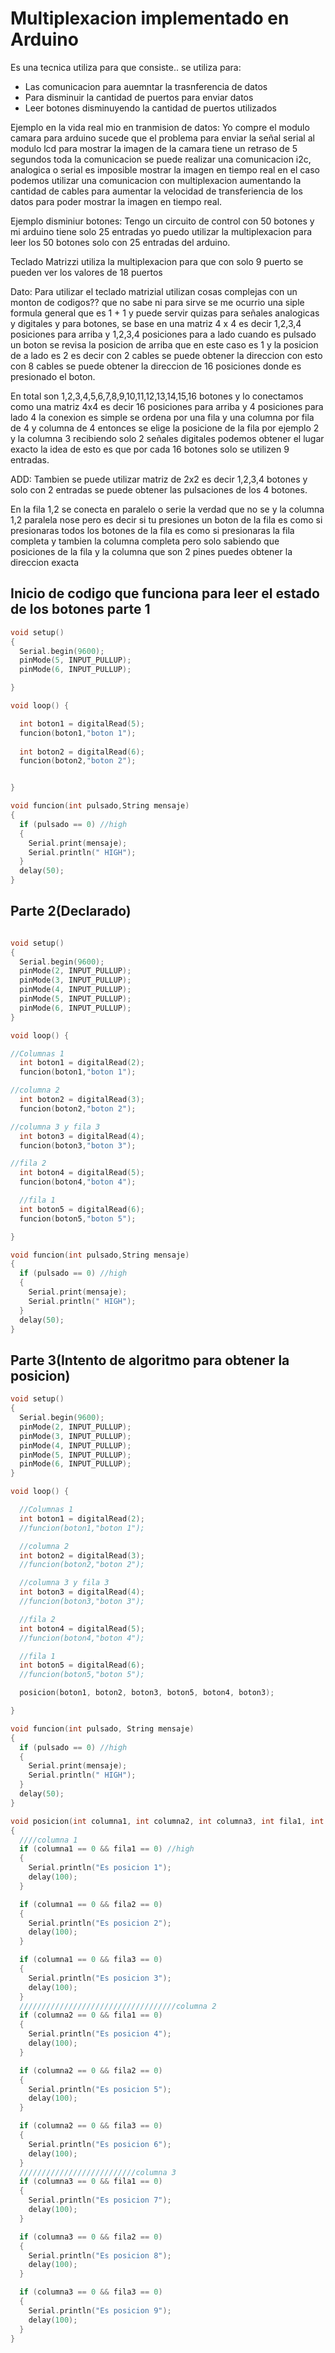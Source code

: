 # Multiplexacion implementado en Arduino

Es una tecnica utiliza para que consiste..
se utiliza para:

* Las comunicacion para auemntar la trasnferencia de datos
* Para disminuir la cantidad de puertos para enviar datos
* Leer botones disminuyendo la cantidad de puertos utilizados

Ejemplo en la vida real mio en tranmision de datos: Yo compre el modulo camara para arduino sucede que el problema para enviar la señal serial al modulo lcd para mostrar la imagen de la camara tiene un retraso de 5 segundos toda la comunicacion se puede realizar una comunicacion i2c, analogica o serial es imposible mostrar la imagen en tiempo real en el caso podemos utilizar una comunicacion con multiplexacion aumentando la cantidad de cables para aumentar la velocidad de transferiencia de los datos para poder mostrar la imagen en tiempo real.

Ejemplo disminiur botones: Tengo un circuito de control con 50 botones y mi arduino tiene solo 25 entradas  yo puedo utilizar la multiplexacion para leer los 50 botones solo con 25 entradas del arduino.


Teclado Matrizzi utiliza la multiplexacion para que con solo 9 puerto se pueden ver los valores de 18 puertos

Dato: Para utilizar el teclado matrizial utilizan cosas complejas con un monton de codigos?? que no sabe ni para sirve se me ocurrio una siple formula general que es  1 + 1   y puede servir quizas para señales analogicas y digitales y para botones, se base en una matriz 4 x 4  es decir 1,2,3,4 posiciones para arriba y 1,2,3,4 posiciones para a lado cuando es pulsado un boton se revisa la posicion de arriba que en este caso es 1 y la posicion de a lado es 2 es decir con 2 cables se puede obtener la direccion con esto con 8 cables se puede obtener la direccion de 16 posiciones donde es presionado el boton. 

En total son 1,2,3,4,5,6,7,8,9,10,11,12,13,14,15,16 botones y lo conectamos como una matriz 4x4 es decir 16 posiciones para arriba y 4 posiciones para lado 4 la conexion es simple se ordena por una fila y una columna por fila de 4 y columna de 4 entonces se elige la posicione de la fila por ejemplo 2 y la columna 3 recibiendo solo 2 señales digitales podemos obtener el lugar exacto la idea de esto es que por cada 16 botones solo se utilizen 9 entradas.

ADD: Tambien se puede utilizar matriz de 2x2 es decir 1,2,3,4 botones y solo con 2 entradas se puede obtener las pulsaciones de los 4 botones.

En la fila 1,2 se conecta en paralelo o serie la verdad que no se y la columna 1,2 paralela nose pero es decir si tu presiones un boton de la fila es como si presionaras todos los botones de la fila es como si presionaras la fila completa y tambien la columna completa pero solo sabiendo que posiciones de la fila y la columna que son 2 pines puedes obtener la direccion exacta


## Inicio de codigo que funciona para leer el estado de los botones parte 1

```c++
void setup()
{
  Serial.begin(9600);
  pinMode(5, INPUT_PULLUP);
  pinMode(6, INPUT_PULLUP);

}

void loop() {

  int boton1 = digitalRead(5);
  funcion(boton1,"boton 1");
  
  int boton2 = digitalRead(6);
  funcion(boton2,"boton 2");


}

void funcion(int pulsado,String mensaje)
{
  if (pulsado == 0) //high
  {
    Serial.print(mensaje);
    Serial.println(" HIGH");
  }
  delay(50);
}
```

## Parte 2(Declarado)
```c++

void setup()
{
  Serial.begin(9600);
  pinMode(2, INPUT_PULLUP);
  pinMode(3, INPUT_PULLUP);
  pinMode(4, INPUT_PULLUP);
  pinMode(5, INPUT_PULLUP);
  pinMode(6, INPUT_PULLUP);
}

void loop() {

//Columnas 1
  int boton1 = digitalRead(2);
  funcion(boton1,"boton 1");

//columna 2
  int boton2 = digitalRead(3);
  funcion(boton2,"boton 2");

//columna 3 y fila 3
  int boton3 = digitalRead(4);
  funcion(boton3,"boton 3");

//fila 2
  int boton4 = digitalRead(5);
  funcion(boton4,"boton 4");

  //fila 1
  int boton5 = digitalRead(6);
  funcion(boton5,"boton 5");

}

void funcion(int pulsado,String mensaje)
{
  if (pulsado == 0) //high
  {
    Serial.print(mensaje);
    Serial.println(" HIGH");
  }
  delay(50);
}
```

## Parte 3(Intento de algoritmo para obtener la posicion)
```c++
void setup()
{
  Serial.begin(9600);
  pinMode(2, INPUT_PULLUP);
  pinMode(3, INPUT_PULLUP);
  pinMode(4, INPUT_PULLUP);
  pinMode(5, INPUT_PULLUP);
  pinMode(6, INPUT_PULLUP);
}

void loop() {

  //Columnas 1
  int boton1 = digitalRead(2);
  //funcion(boton1,"boton 1");

  //columna 2
  int boton2 = digitalRead(3);
  //funcion(boton2,"boton 2");

  //columna 3 y fila 3
  int boton3 = digitalRead(4);
  //funcion(boton3,"boton 3");

  //fila 2
  int boton4 = digitalRead(5);
  //funcion(boton4,"boton 4");

  //fila 1
  int boton5 = digitalRead(6);
  //funcion(boton5,"boton 5");

  posicion(boton1, boton2, boton3, boton5, boton4, boton3);

}

void funcion(int pulsado, String mensaje)
{
  if (pulsado == 0) //high
  {
    Serial.print(mensaje);
    Serial.println(" HIGH");
  }
  delay(50);
}

void posicion(int columna1, int columna2, int columna3, int fila1, int fila2, int fila3)
{
  ////columna 1
  if (columna1 == 0 && fila1 == 0) //high
  {
    Serial.println("Es posicion 1");
    delay(100);
  }

  if (columna1 == 0 && fila2 == 0)
  {
    Serial.println("Es posicion 2");
    delay(100);
  }

  if (columna1 == 0 && fila3 == 0)
  {
    Serial.println("Es posicion 3");
    delay(100);
  }
  ///////////////////////////////////columna 2
  if (columna2 == 0 && fila1 == 0)
  {
    Serial.println("Es posicion 4");
    delay(100);
  }

  if (columna2 == 0 && fila2 == 0)
  {
    Serial.println("Es posicion 5");
    delay(100);
  }

  if (columna2 == 0 && fila3 == 0)
  {
    Serial.println("Es posicion 6");
    delay(100);
  }
  //////////////////////////columna 3
  if (columna3 == 0 && fila1 == 0)
  {
    Serial.println("Es posicion 7");
    delay(100);
  }

  if (columna3 == 0 && fila2 == 0)
  {
    Serial.println("Es posicion 8");
    delay(100);
  }

  if (columna3 == 0 && fila3 == 0)
  {
    Serial.println("Es posicion 9");
    delay(100);
  }
}
```
